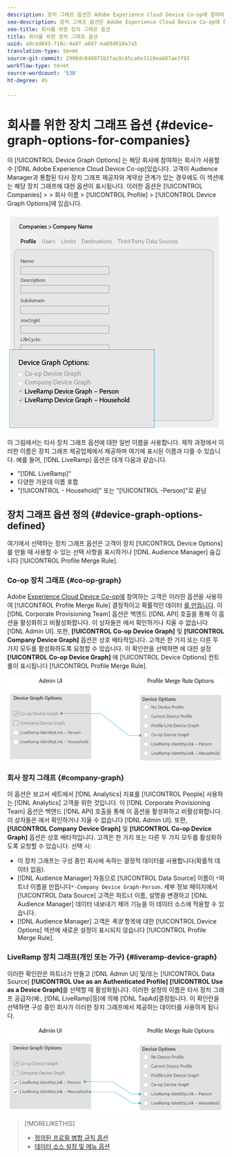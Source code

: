 ```yaml
---
description: 장치 그래프 옵션은 Adobe Experience Cloud Device Co-op에 참여하는 회사에서 사용할 수 있습니다. 고객이 Audience Manager과 통합된 타사 장치 그래프 제공자와 계약상 관계가 있는 경우에도 이 섹션에는 해당 장치 그래프에 대한 옵션이 표시됩니다. 이러한 옵션은 회사 > 회사 이름 > 프로필 > 장치 그래프 옵션에 있습니다.
seo-description: 장치 그래프 옵션은 Adobe Experience Cloud Device Co-op에 참여하는 회사에서 사용할 수 있습니다. 고객이 Audience Manager과 통합된 타사 장치 그래프 제공자와 계약상 관계가 있는 경우에도 이 섹션에는 해당 장치 그래프에 대한 옵션이 표시됩니다. 이러한 옵션은 회사 > 회사 이름 > 프로필 > 장치 그래프 옵션에 있습니다.
seo-title: 회사를 위한 장치 그래프 옵션
title: 회사를 위한 장치 그래프 옵션
uuid: a8ced843-710c-4a8f-a0d7-ea89d010a7a5
translation-type: tm+mt
source-git-commit: 2998dc049971b2fac8c45ca6e3118ea607ae3f92
workflow-type: tm+mt
source-wordcount: '538'
ht-degree: 4%

---
```



# 회사를 위한 장치 그래프 옵션 {#device-graph-options-for-companies}

이 [!UICONTROL Device Graph Options] 는 해당 회사에 참여하는 회사가 사용할 수 [!DNL Adobe Experience Cloud Device Co-op]있습니다. 고객이 Audience Manager과 통합된 타사 장치 그래프 제공자와 계약상 관계가 있는 경우에도 이 섹션에는 해당 장치 그래프에 대한 옵션이 표시됩니다. 이러한 옵션은 [!UICONTROL Companies] > > 회사 이름 > [!UICONTROL Profile] > [!UICONTROL Device Graph Options]에 있습니다.

![](assets/adminUIdataSource.png)

이 그림에서는 타사 장치 그래프 옵션에 대한 일반 이름을 사용합니다. 제작 과정에서 이러한 이름은 장치 그래프 제공업체에서 제공하며 여기에 표시된 이름과 다를 수 있습니다. 예를 들어, [!DNL LiveRamp] 옵션은 대개 다음과 같습니다.

*  &quot;[!DNL LiveRamp]&quot;
* 다양한 가운데 이름 포함
* &quot;[!UICONTROL - Household]&quot; 또는 &quot;[!UICONTROL -Person]&quot;로 끝남

## 장치 그래프 옵션 정의 {#device-graph-options-defined}

여기에서 선택하는 장치 그래프 옵션은 고객이 장치 [!UICONTROL Device Options] 를 만들 때 사용할 수 있는 선택 사항을 표시하거나 [!DNL Audience Manager] 숨깁니다 [!UICONTROL Profile Merge Rule].

### Co-op 장치 그래프 {#co-op-graph}

Adobe [Experience Cloud Device Co-op에](https://marketing.adobe.com/resources/help/en_US/mcdc/) 참여하는 고객은 이러한 옵션을 사용하여 [!UICONTROL Profile Merge Rule] 결정적이고 확률적인 데이터 [를 만듭니다](https://marketing.adobe.com/resources/help/en_US/mcdc/mcdc-links.html). 이 [!DNL Corporate Provisioning Team] 옵션은 백엔드 [!DNL API] 호출을 통해 이 옵션을 활성화하고 비활성화합니다. 이 상자들은 에서 확인하거나 지울 수 없습니다 [!DNL Admin UI]. 또한, **[!UICONTROL Co-op Device Graph]** 및 **[!UICONTROL Company Device Graph]** 옵션은 상호 배타적입니다. 고객은 한 가지 또는 다른 두 가지 모두를 활성화하도록 요청할 수 있습니다. 이 확인란을 선택하면 에 대한 설정 **[!UICONTROL Co-op Device Graph]** 에 [!UICONTROL Device Options] 컨트롤이 표시됩니다 [!UICONTROL Profile Merge Rule].

![](assets/adminUI1.png)

### 회사 장치 그래프 {#company-graph}

이 옵션은 보고서 세트에서 [!DNL Analytics] 지표를 [!UICONTROL People] 사용하는 [!DNL Analytics] 고객을 위한 것입니다. 이 [!DNL Corporate Provisioning Team] 옵션은 백엔드 [!DNL API] 호출을 통해 이 옵션을 활성화하고 비활성화합니다. 이 상자들은 에서 확인하거나 지울 수 없습니다 [!DNL Admin UI]. 또한, **[!UICONTROL Company Device Graph]** 및 **[!UICONTROL Co-op Device Graph]** 옵션은 상호 배타적입니다. 고객은 한 가지 또는 다른 두 가지 모두를 활성화하도록 요청할 수 있습니다. 선택 시:

* 이 장치 그래프는 구성 중인 회사에 속하는 결정적 데이터를 사용합니다(확률적 데이터 없음).
* [!DNL Audience Manager] 자동으로 [!UICONTROL Data Source] 이름이 `*`파트너 이름을 만듭니다`*-Company Device Graph-Person`. 세부 정보 페이지에서 [!UICONTROL Data Source] 고객은 파트너 이름, 설명을 변경하고 [!DNL Audience Manager] 데이터 내보내기 제어 [](https://marketing.adobe.com/resources/help/en_US/aam/c_dec.html) 기능을 이 데이터 소스에 적용할 수 있습니다.
* [!DNL Audience Manager] 고객은 *특정* 항목에 대한 [!UICONTROL Device Options] 섹션에 새로운 설정이 표시되지 않습니다 [!UICONTROL Profile Merge Rule].

### LiveRamp 장치 그래프(개인 또는 가구) {#liveramp-device-graph}

이러한 확인란은 파트너가 만들고 [!DNL Admin UI] 및/또는 [!UICONTROL Data Source] **[!UICONTROL Use as an Authenticated Profile]** **[!UICONTROL Use as a Device Graph]**&#x200B;를 선택할 때 활성화됩니다. 이러한 설정의 이름은 타사 장치 그래프 공급자(예:, [!DNL LiveRamp]등)에 의해 [!DNL TapAd]결정됩니다. 이 확인란을 선택하면 구성 중인 회사가 이러한 장치 그래프에서 제공하는 데이터를 사용하게 됩니다.

![](assets/adminUI2.png)

>[!MORELIKETHIS]
>
>* [정의된 프로필 병합 규칙 옵션](https://marketing.adobe.com/resources/help/en_US/aam/merge-rule-definitions.html)
>* [데이터 소스 설정 및 메뉴 옵션](https://marketing.adobe.com/resources/help/en_US/aam/datasource-settings-definitions.html)


